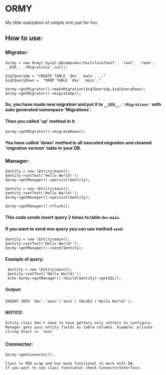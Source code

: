 # ORMY
   My little realization of simple orm just for fun.

## How to use:

### Migrator:
    $ormy = new Ormy('mysql:dbname=dev;host=localhost', 'root', 'roma', __DIR__.'/Migrations',null);
    
    $sqlQueryUp = "CREATE TABLE `dev`.`main`...;"
    $sqlQueryDown =  "DROP TABLE `dev`.`main`;"   
    
    $ormy->getMigrator()->makeMigration($sqlQueryUp,$sqlQueryDown);
    $ormy->getMigrator()->migrateUp();   
#### So, you have made new migration and put it to `__DIR__.'/Migrations'` with auto generated namespace 'Migrations'.
#### Then you called 'up' method in it.
    $ormy->getMigrator()->migrateDown();
#### You have called 'down' method in all executed migration and cleaned 'migration version' table in your DB.
### Manager:  
    $entity = new \Entity\main();
    $entity->setText('Hello World!');
    $ormy->getManager()->persist($entity);
    
    $entity = new \Entity\main();
    $entity->setText('Hello World!');
    $ormy->getManager()->persist($entity);
    
    $ormy->getManager()->flush();
#### This code sends insert query 2 times to table `dev`.`main`.
#### If you want to send one query you can use method `send`:
    $entity = new \Entity\main();
    $entity->setText('Hello World!');
    $ormy->getManager()->send($entity);
#### Example of query:    
     $entity = new \Entity\main();
     $entity->setText('Hello World!');
     echo $ormy->getManager()->build($entity)->getSQL();
##### Output:
    INSERT INTO `dev`.`main`(`text`) VALUES ('Hello World!');
#### NOTICE:
    Entity class don't need to have getters only setters to configure. 
    Manager gets your entity fields as table columns. Example: private string $text => `text`
### Connector:
    $ormy->getConnector();
    
    Class is PDO wrap and has base functional to work with DB.
    If you want to see class functional check ConnectorInterface.
